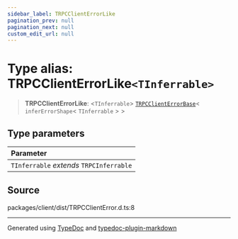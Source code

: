 ```yaml
---
sidebar_label: TRPCClientErrorLike
pagination_prev: null
pagination_next: null
custom_edit_url: null
---
```


# Type alias: TRPCClientErrorLike`<TInferrable>`

> **TRPCClientErrorLike**: \<`TInferrable`\> [`TRPCClientErrorBase`](../03-Interfaces/05-interface.TRPCClientErrorBase.md)< `inferErrorShape`< `TInferrable` \> \>

## Type parameters

| Parameter                                |
| :--------------------------------------- |
| `TInferrable` _extends_ `TRPCInferrable` |

## Source

packages/client/dist/TRPCClientError.d.ts:8

---

Generated using [TypeDoc](https://typedoc.org/) and [typedoc-plugin-markdown](https://www.npmjs.com/package/typedoc-plugin-markdown)
